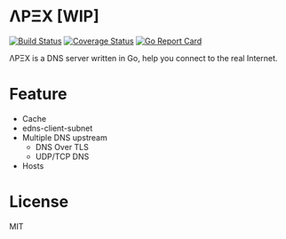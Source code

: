 # ΛPΞX [WIP]
[![Build Status](https://travis-ci.org/oif/apex.svg?branch=master)](https://travis-ci.org/oif/apex)
[![Coverage Status](https://coveralls.io/repos/github/oif/apex/badge.svg?branch=master)](https://coveralls.io/github/oif/apex?branch=master)
[![Go Report Card](https://goreportcard.com/badge/github.com/oif/apex)](https://goreportcard.com/report/github.com/oif/apex)

ΛPΞX is a DNS server written in Go, help you connect to the real Internet.

# Feature
* Cache
* edns-client-subnet
* Multiple DNS upstream
    * DNS Over TLS
    * UDP/TCP DNS
* Hosts

# License
MIT
